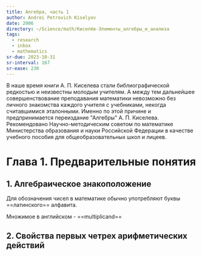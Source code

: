 ```yaml
---
title: Алгебра, часть 1
author: Andrei Petrovich Kiselyov
date: 2006
directory: ~/Science/math/Киселёв-Элементы_алгебры_и_анализа
tags:
  - research
  - inbox
  - mathematics
sr-due: 2023-10-31
sr-interval: 167
sr-ease: 230
---
```


В наше время книги А. П. Киселева стали библиографической редкостью и неизвестны
молодым учителям. А между тем дальнейшее совершенствование преподавания
математики невозможно без личного знакомства каждого учителя с учебниками,
некогда считавшимися эталонными. Именно по этой причине и предпринимается
переиздание "Алгебры" А. П. Киселева. Рекомендовано Научно-методическим советом
по математике Министерства образования и науки Российской Федерации в качестве
учебного пособия для общеобразовательных школ и лицеев.

# Глава 1. Предварительные понятия

## 1. Алгебраическое знакоположение

Для обозначения чисел в математике обычно употребляют буквы ==латинского==
алфавита.

Множимое в английском - ==multiplicand==

## 2. Свойcтва первых четрех арифметических действий
